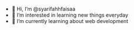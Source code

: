 - 👋 Hi, I’m @syarifahhfaisaa
- 👀 I’m interested in learning new things everyday
- 🌱 I’m currently learning about web development


